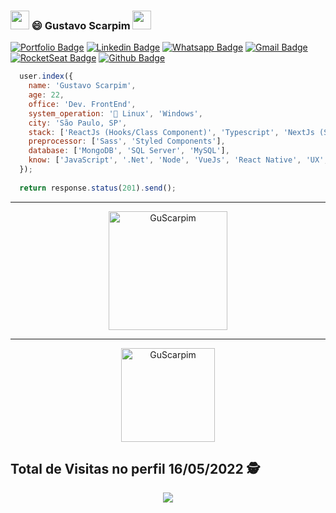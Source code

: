 ### <img src="https://media.giphy.com/media/hvRJCLFzcasrR4ia7z/giphy.gif" width="30px"> 😄 Gustavo Scarpim <img src="https://github.com/TheDudeThatCode/TheDudeThatCode/blob/master/Assets/Mario_Hello_Big.gif" width="30px"> 


[![Portfolio Badge](https://img.shields.io/badge/-Portfolio-6633cc?style=flat-square&logo=Elixir&logoColor=white&color=black&link=https://gustavoscarpim.com)](https://gustavoscarpim.com)
[![Linkedin Badge](https://img.shields.io/badge/-Linkedin-6633cc?style=flat-square&logo=Linkedin&logoColor=white&color=black&link=https://www.linkedin.com/in/GustavoScarpim/)](https://www.linkedin.com/in/GustavoScarpim/)
[![Whatsapp Badge](https://img.shields.io/badge/-WhatsApp-6633cc?style=flat-square&logo=Whatsapp&logoColor=white&color=black&link=https://whats.link/eduardojose)](https://api.whatsapp.com/send?phone=5511960625389&text=Ol%C3%A1%2C%20Gustavo!)
[![Gmail Badge](https://img.shields.io/badge/-Gmail-c14438?style=flat-square&logo=Gmail&logoColor=white&color=black&link=mailto:gustavoscarpim@gmail.com)](mailto:gustavoscarpim@gmail.com)
[![RocketSeat Badge](https://img.shields.io/badge/-RocketSeat-6633cc?style=flat-square&logo=Polymer-Project&logoColor=white&color=black&link=https://app.rocketseat.com.br/me/gustavoscarpim)](https://app.rocketseat.com.br/me/gustavoscarpim)
[![Github Badge](https://img.shields.io/badge/-GuScarpim-000?style=flat-square&logo=Github&logoColor=white&link=https://github.com/GuScarpim)](https://github.com/GuScarpim)

```javascript
  user.index({
    name: 'Gustavo Scarpim',
    age: 22,
    office: 'Dev. FrontEnd',
    system_operation: '🐧 Linux', 'Windows',
    city: 'São Paulo, SP',
    stack: ['ReactJs (Hooks/Class Component)', 'Typescript', 'NextJs (SSR)', 'ContextAPI', 'Redux'],
    preprocessor: ['Sass', 'Styled Components'],
    database: ['MongoDB', 'SQL Server', 'MySQL'],
    know: ['JavaScript', '.Net', 'Node', 'VueJs', 'React Native', 'UX', 'UI', 'Adobe XD']
  });
  
  return response.status(201).send();
```

<hr>
<dl align="center">
  <img height="190px" alt="GuScarpim" src="https://github-readme-streak-stats.herokuapp.com/?user=guscarpim&hide_border=true&theme=dark" />
</dl>
<hr>
<dl align="center">
   <img align="center" height="150px" alt="GuScarpim" src="https://github-readme-stats.vercel.app/api?username=guscarpim&count_private=true&show_icons=true&custom_title=Github%20Status&hide=issues&hide_border=true&theme=dark" />
</dl>

## Total de Visitas no perfil 16/05/2022 :detective: <br>
 <p align="center"> 
   <img alingn="center" src="https://profile-counter.glitch.me/guscarpim/count.svg" />
 </p>







